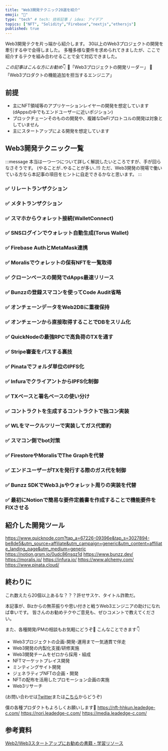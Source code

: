 ```yaml
---
title: "Web3開発テクニック20選を紹介"
emoji: "🐶"
type: "tech" # tech: 技術記事 / idea: アイデア
topics: ["NFT", "Solidity","Firebase","nextjs","ethersjs"]
published: true
---
```


Web3開発テクを片っ端から紹介します。
30以上のWeb3プロジェクトの開発を牽引する中で会得しました。
多種多様な要件を求められてきましたが、ここで紹介するテクを組み合わせることで全て対応できました。

*この記事はこんな方にお勧め*👇
🐶「Web3プロジェクトの開発リーダー」
🦉「Web3プロダクトの機能追加を担当するエンジニア」

## 前提

- 主にNFT領域等のアプリケーションレイヤーの開発を想定しています(dAppsの中でもエンドユーザーに近いポジション)
- ブロックチェーンそのものの開発や、複雑なDeFiプロトコルの開発は対象としていません
- 主にスタートアップによる開発を想定しています

## Web3開発テクニック一覧

:::message
本当は一つ一つについて詳しく解説したいところですが、手が回らなさそうです。
(やることが..やることが多い..!!)
ただ、Web3開発の現場で働いている方なら本記事の項目をヒントに自走できるかなと思います。
:::

### ✅ リレートランザクション
### ✅ メタトランザクション
### ✅ スマホからウォレット接続(WalletConnect)
### ✅ SNSログインでウォレット自動生成(Torus Wallet)
### ✅ Firebase AuthとMetaMask連携
### ✅ Moralisでウォレットの保有NFTを一覧取得　
### ✅ クローンベースの開発でdApps最速リリース
### ✅ Bunzzの登録スマコンを使ってCode Audit省略
### ✅ オンチェーンデータをWeb2DBに重複保持
### ✅ オンチェーンから直接取得することでDBをスリム化
### ✅ QuickNodeの最強RPCで高負荷のTXを通す
### ✅ Stripe審査をパスする裏技
### ✅ Pinataでフォルダ単位のIPFS化
### ✅ InfuraでクライアントからIPFS化制御
### ✅ TXベースと署名ベースの使い分け
### ✅ コントラクトを生成するコントラクトで独コン実装
### ✅ WLをマークルツリーで実装してガス代節約 
### ✅ スマコン側でbot対策
### ✅ FirestoreやMoralisでThe Graphを代替
### ✅ エンドユーザーがTXを発行する際のガス代を制御
### ✅ Bunzz SDKでWeb3.jsやウォレット周りの実装を代替
### ✅ 最初にNotionで簡易な要件定義書を作成することで機能要件をFIXさせる


## 紹介した開発ツール
https://www.quicknode.com?tap_a=67226-09396e&tap_s=3027894-be8de5&utm_source=affiliate&utm_campaign=generic&utm_content=affiliate_landing_page&utm_medium=generic
https://notion.grsm.io/0udc86nsqz1d
https://www.bunzz.dev/
https://moralis.io/
https://infura.io/
https://www.alchemy.com/
https://www.pinata.cloud/


## 終わりに

これ数えたら20個以上あるな？？？許せサスケ、タイトル詐欺だ。

本記事が、Bizからの無茶振りや思い付きと戦うWeb3エンジニアの助けになれば幸いです。
皆さんのお勧めテクやご意見も、ぜひコメントで教えてください。

また、各種開発/PMの相談もお気軽にどうぞ🙆
こんなことできます👇
- Web3プロジェクトの企画-開発-運用まで一気通貫で伴走
- Web3開発の内製化支援/研修実施
- Web3開発チームをゼロから採用・組成
- NFTマーケットプレイス開発
- ミンティングサイト開発
- ジェネラティブNFTの企画・開発
- NFTの配布を活用したプロモーション企画の実施
- Web3リサーチ
  
(お問い合わせは[Twitter](https://twitter.com/kyohei_nft)または[こちら](https://business.leadedge-c.com/#contact)からどうぞ)

僕の各種プロダクトもよろしくお願いします🙏
https://nft-hhkun.leadedge-c.com/
https://nori.leadedge-c.com/
https://media.leadedge-c.com/

## 参考資料

[Web2/Web3スタートアップにお勧めの書籍・学習リソース](https://www.notion.so/kyohei-nft/7707ba5b13e24814881d50f032934db7)


